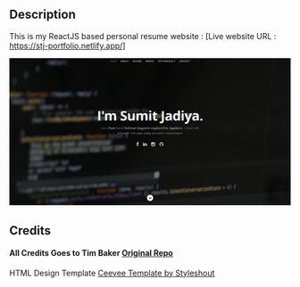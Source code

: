 ## Description

This is my ReactJS based personal resume website : [Live website URL : https://stj-portfolio.netlify.app/]

<img src="website.png">

## Credits

#### All Credits Goes to Tim Baker <a href='https://github.com/tbakerx/react-resume-template'> Original Repo </a>

HTML Design Template
<a href="https://www.styleshout.com/free-templates/ceevee/">Ceevee Template by Styleshout</a>
